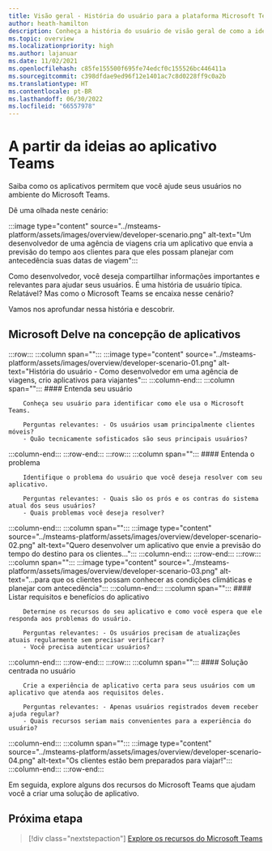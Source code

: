```yaml
---
title: Visão geral - História do usuário para a plataforma Microsoft Teams
author: heath-hamilton
description: Conheça a história do usuário de visão geral de como a ideia do aplicativo se adapta aos requisitos do usuário para a plataforma Microsoft Teams.
ms.topic: overview
ms.localizationpriority: high
ms.author: lajanuar
ms.date: 11/02/2021
ms.openlocfilehash: c85fe155500f695fe74edcf0c155526bc446411a
ms.sourcegitcommit: c398dfdae9ed96f12e1401ac7c8d0228ff9c0a2b
ms.translationtype: HT
ms.contentlocale: pt-BR
ms.lasthandoff: 06/30/2022
ms.locfileid: "66557978"
---
```

# <a name="from-ideas-to-teams-app"></a>A partir da ideias ao aplicativo Teams

Saiba como os aplicativos permitem que você ajude seus usuários no ambiente do Microsoft Teams.

Dê uma olhada neste cenário:

:::image type="content" source="../msteams-platform/assets/images/overview/developer-scenario.png" alt-text="Um desenvolvedor de uma agência de viagens cria um aplicativo que envia a previsão do tempo aos clientes para que eles possam planejar com antecedência suas datas de viagem":::

Como desenvolvedor, você deseja compartilhar informações importantes e relevantes para ajudar seus usuários. É uma história de usuário típica. Relatável? Mas como o Microsoft Teams se encaixa nesse cenário?

Vamos nos aprofundar nessa história e descobrir.

## <a name="delve-into-app-ideation"></a>Microsoft Delve na concepção de aplicativos

:::row:::
   :::column span="":::
      :::image type="content" source="../msteams-platform/assets/images/overview/developer-scenario-01.png" alt-text="História do usuário - Como desenvolvedor em uma agência de viagens, crio aplicativos para viajantes":::
   :::column-end:::
   :::column span="":::
      #### <a name="understand-your-user"></a>Entenda seu usuário

        Conheça seu usuário para identificar como ele usa o Microsoft Teams. 
        
        Perguntas relevantes: - Os usuários usam principalmente clientes móveis?
        - Quão tecnicamente sofisticados são seus principais usuários?
   :::column-end:::
:::row-end:::
:::row:::
   :::column span="":::
      #### <a name="understand-the-problem"></a>Entenda o problema

        Identifique o problema do usuário que você deseja resolver com seu aplicativo. 

        Perguntas relevantes: - Quais são os prós e os contras do sistema atual dos seus usuários?
        - Quais problemas você deseja resolver?
   :::column-end:::
   :::column span="":::
       :::image type="content" source="../msteams-platform/assets/images/overview/developer-scenario-02.png" alt-text="Quero desenvolver um aplicativo que envie a previsão do tempo do destino para os clientes...":::
   :::column-end:::
:::row-end:::
:::row:::
   :::column span="":::
      :::image type="content" source="../msteams-platform/assets/images/overview/developer-scenario-03.png" alt-text="...para que os clientes possam conhecer as condições climáticas e planejar com antecedência":::
   :::column-end:::
   :::column span="":::
      #### <a name="list-app-requirements-and-benefits"></a>Listar requisitos e benefícios do aplicativo

        Determine os recursos do seu aplicativo e como você espera que ele responda aos problemas do usuário. 

        Perguntas relevantes: - Os usuários precisam de atualizações atuais regularmente sem precisar verificar?
        - Você precisa autenticar usuários?
   :::column-end:::
:::row-end:::
:::row:::
   :::column span="":::
      #### <a name="user-centric-solution"></a>Solução centrada no usuário

        Crie a experiência de aplicativo certa para seus usuários com um aplicativo que atenda aos requisitos deles. 

        Perguntas relevantes: - Apenas usuários registrados devem receber ajuda regular?
        - Quais recursos seriam mais convenientes para a experiência do usuário?
   :::column-end:::
   :::column span="":::
       :::image type="content" source="../msteams-platform/assets/images/overview/developer-scenario-04.png" alt-text="Os clientes estão bem preparados para viajar!":::
   :::column-end:::
:::row-end:::

Em seguida, explore alguns dos recursos do Microsoft Teams que ajudam você a criar uma solução de aplicativo.

## <a name="next-step"></a>Próxima etapa

> [!div class="nextstepaction"]
> [Explore os recursos do Microsoft Teams](overview-explore.md)
